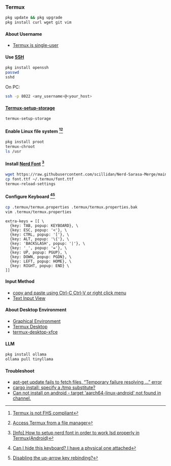 ### Termux

```sh
pkg update && pkg upgrade
pkg install curl wget git vim
```

#### About Username

- [Termux is single-user](https://wiki.termux.com/wiki/Differences_from_Linux#Termux_is_single-user)

#### Use [SSH](https://wiki.termux.com/wiki/Remote_Access#SSH)

```sh
pkg install openssh
passwd
sshd
```

On PC:

```sh
ssh -p 8022 <any_username>@<your_host>
```

#### [Termux-setup-storage](https://wiki.termux.com/wiki/Termux-setup-storage)

```sh
termux-setup-storage
```

#### Enable Linux file system [^1][^2]

```sh
pkg install proot
termux-chroot
ls /usr
```

#### Install [Nerd Font](https://www.nerdfonts.com/font-downloads) [^3]

```sh
wget https://raw.githubusercontent.com/scillidan/Nerd-Sarasa-Merge/main/MonaspiceArNFP-SarasaGothicSC-WFMSansSC.ttf -O font.ttf
cp font.ttf ~/.termux/font.ttf
termux-reload-settings
```

#### Configure Keyboard [^4][^5]

```sh
cp .termux/termux.properties .termux/termux.properties.bak
vim .termux/termux.properties
```

```
extra-keys = [[ \
  {key: TAB, popup: KEYBOARD}, \
  {key: ESC, popup: '<'}, \
  {key: CTRL, popup: '['}, \
  {key: ALT, popup: '\{'}, \
  {key: 'BACKSLASH', popup: '|'}, \
  {key: '_', popup: '='}, \
  {key: UP, popup: PGUP}, \
  {key: DOWN, popup: PGDN}, \
  {key: LEFT, popup: HOME}, \
  {key: RIGHT, popup: END} \
]]
```

#### Input Method

- [copy and paste using Ctrl-C Ctrl-V or right click menu](https://github.com/termux/termux-app/issues/1891)
- [Text Input View](https://wiki.termux.com/wiki/Touch_Keyboard#Text_Input_View)

#### About Desktop Environment

- [Graphical Environment](https://wiki.termux.com/wiki/Graphical_Environment)  
- [Termux Desktop](https://github.com/adi1090x/termux-desktop)  
- [termux-desktop-xfce](https://github.com/Yisus7u7/termux-desktop-xfce)

#### LLM

```sh
pkg install ollama
ollama pull tinyllama
```

#### Troubleshoot

- [apt-get update fails to fetch files, “Temporary failure resolving …” error](https://askubuntu.com/questions/91543/apt-get-update-fails-to-fetch-files-temporary-failure-resolving-error)
- [cargo install: specify a /tmp substitute?](https://stackoverflow.com/questions/64572901/cargo-install-specify-a-tmp-substitute/64616981#64616981)
- [Can not install on android - target 'aarch64-linux-android' not found in channel.](https://github.com/rust-lang/rustup/issues/2872)

[^1]: [Termux is not FHS compliant](https://wiki.termux.com/wiki/Differences_from_Linux#Termux_is_not_FHS_compliant)
[^2]: [Access Termux from a file manager](https://wiki.termux.com/wiki/Internal_and_external_storage)
[^3]: [[Info] How to setup nerd font in order to work lsd properly in Termux(Android)](https://github.com/lsd-rs/lsd/issues/423)
[^4]: [Can I hide this keyboard? I have a physical one attached](https://www.reddit.com/r/termux/comments/qaenv5/can_i_hide_this_keyboard_i_have_a_physical_one/)
[^5]: [Disabling the up-arrow key rebinding?](https://github.com/atuinsh/atuin/issues/51#issuecomment-1641211422)
